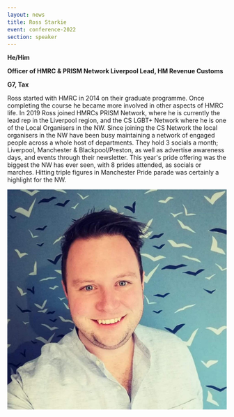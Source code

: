 ```yaml
---
layout: news
title: Ross Starkie
event: conference-2022
section: speaker
---
```

**He/Him**

**Officer of HMRC & PRISM Network Liverpool Lead, HM Revenue Customs**

**G7, Tax**

Ross started with HMRC in 2014 on their graduate programme. Once completing the course he became more involved in other aspects of HMRC life. In 2019 Ross joined HMRCs PRISM Network, where he is currently the lead rep in the Liverpool region, and the CS LGBT+ Network where he is one of the Local Organisers in the NW. Since joining the CS Network the local organisers in the NW have been busy maintaining a network of engaged people across a whole host of departments. They hold 3 socials a month; Liverpool, Manchester & Blackpool/Preston, as well as advertise awareness days, and events through their newsletter. This year's pride offering was the biggest the NW has ever seen, with 8 prides attended, as socials or marches. Hitting triple figures in Manchester Pride parade was certainly a highlight for the NW. 

![](/assets/images/uploads/ross_starkie.jpg)